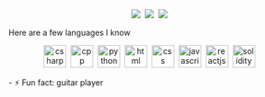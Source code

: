 <body>
  <div id="stats" align="center">
     <img src="https://github-profile-summary-cards.vercel.app/api/cards/stats?username=EGAProg&theme=moonlight" />&nbsp;
     <img src="http://github-profile-summary-cards.vercel.app/api/cards/repos-per-language?username=EGAProg&theme=moonlight" />&nbsp;
     <img src="http://github-profile-summary-cards.vercel.app/api/cards/profile-details?username=EGAProg&theme=moonlight" />&nbsp;
  </div>
  <p>Here are a few languages I know</p>
  <div id="langs" align="center">
    <img src="https://cdn.jsdelivr.net/gh/devicons/devicon@latest/icons/csharp/csharp-original.svg" title="csharp" width="40" height="40" />&nbsp;
    <img src="https://cdn.jsdelivr.net/gh/devicons/devicon@latest/icons/cplusplus/cplusplus-plain.svg" title="cpp" width="40" height="40" />&nbsp;
    <img src="https://cdn.jsdelivr.net/gh/devicons/devicon@latest/icons/python/python-original.svg" title="python" width="40" height="40" />&nbsp;
    <img src="https://cdn.jsdelivr.net/gh/devicons/devicon@latest/icons/html5/html5-plain.svg" title="html" width="40" height="40" />&nbsp;
    <img src="https://cdn.jsdelivr.net/gh/devicons/devicon@latest/icons/css3/css3-plain-wordmark.svg" title="css" width="40" height="40" />&nbsp;
    <img src="https://cdn.jsdelivr.net/gh/devicons/devicon@latest/icons/javascript/javascript-plain.svg" title="javascript" width="40" height="40" />&nbsp;
    <img src="https://cdn.jsdelivr.net/gh/devicons/devicon@latest/icons/react/react-original.svg" title="reactjs" width="40" height="40" />&nbsp;
    <img src="https://cdn.jsdelivr.net/gh/devicons/devicon@latest/icons/solidity/solidity-plain.svg" title="solidity" width="40" height="40" />&nbsp;
  </div>
  <p>- ⚡ Fun fact: guitar player</p>
</body>

